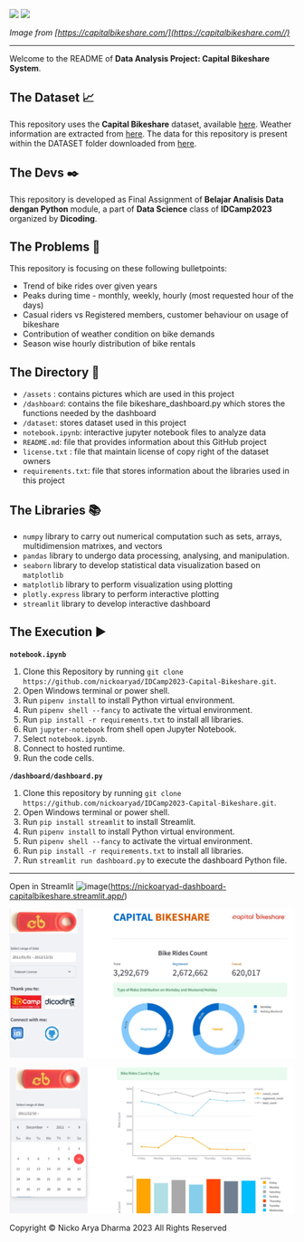 ![](https://cdn.lyft.com/static/bikesharefe/logo/CapitalBikeshare-main.svg)
![](https://images.ctfassets.net/p6ae3zqfb1e3/7EvTCz4yh5EjYm5PBF2F7b/2af90f1c0cf365a12d088f5021cb0b6d/CaBi_CaBiforEveryone_Hero_2x.png?w=1500&q=60&fm=webp)

*Image from [https://capitalbikeshare.com/](https://capitalbikeshare.com//)*

---

Welcome to the README of **Data Analysis Project: Capital Bikeshare System**. 

## The Dataset 📈
This repository uses the **Capital Bikeshare** dataset, available [here](http://capitalbikeshare.com/system-data). Weather information are extracted from [here](http://www.freemeteo.com). The data for this repository is present within the DATASET folder downloaded from [here](https://drive.google.com/file/d/1RaBmV6Q6FYWU4HWZs80Suqd7KQC34diQ/view?usp=sharing).

## The Devs ✒️
This repository is developed as Final Assignment of **Belajar Analisis Data dengan Python** module, a part of **Data Science** class of **IDCamp2023** organized by **Dicoding**. 

## The Problems 📝
This repository is focusing on these following bulletpoints:
* Trend of bike rides over given years
* Peaks during time - monthly, weekly, hourly (most requested hour of the days)
* Casual riders vs Registered members, customer behaviour on usage of bikeshare
* Contribution of weather condition on bike demands
* Season wise hourly distribution of bike rentals

## The Directory 📂
* `/assets` : contains pictures which are used in this project
* `/dashboard`: contains the file bikeshare_dashboard.py which stores the functions needed by the dashboard
* `/dataset`: stores dataset used in this project
* `notebook.ipynb`: interactive jupyter notebook files to analyze data
* `README.md`: file that provides information about this GitHub project
* `license.txt` : file that maintain license of copy right of the dataset owners
* `requirements.txt`: file that stores information about the libraries used in this project

## The Libraries 📚
* `numpy` library to carry out numerical computation such as sets, arrays, multidimension matrixes, and vectors
* `pandas` library to undergo data processing, analysing, and manipulation.
* `seaborn` library to develop statistical data visualization based on `matplotlib`
* `matplotlib` library to perform visualization using plotting
* `plotly.express` library to perform interactive plotting
* `streamlit` library to develop interactive dashboard

## The Execution ▶
**`notebook.ipynb`**
1. Clone this Repository by running `git clone https://github.com/nickoaryad/IDCamp2023-Capital-Bikeshare.git`.
2. Open Windows terminal or power shell.
3. Run `pipenv install` to install Python virtual environment.
4. Run `pipenv shell --fancy` to activate the virtual environment.
5. Run `pip install -r requirements.txt` to install all libraries. 
6. Run `jupyter-notebook` from shell open Jupyter Notebook.
7. Select `notebook.ipynb`.
8. Connect to hosted runtime.
9. Run the code cells.

**`/dashboard/dashboard.py`**
1. Clone this repository by running `git clone https://github.com/nickoaryad/IDCamp2023-Capital-Bikeshare.git`.
2. Open Windows terminal or power shell.
3. Run `pip install streamlit` to install Streamlit.
4. Run `pipenv install` to install Python virtual environment.
5. Run `pipenv shell --fancy` to activate the virtual environment.
6. Run `pip install -r requirements.txt` to install all libraries.
7. Run `streamlit run dashboard.py` to execute the dashboard Python file.

---
 
Open in Streamlit ![image](github.com/nickoaryad/IDCamp2023-Capital-Bikeshare/blob/main/assets/streamlit_logo.png)(https://nickoaryad-dashboard-capitalbikeshare.streamlit.app/)

 ![](https://raw.githubusercontent.com/nickoaryad/IDCamp2023-Capital-Bikeshare/main/assets/Dashboard_screenshoot1.jpg)
 
 ![](https://raw.githubusercontent.com/nickoaryad/IDCamp2023-Capital-Bikeshare/main/assets/Dashboard_screenshoot2.jpg)


Copyright © Nicko Arya Dharma 2023 All Rights Reserved
